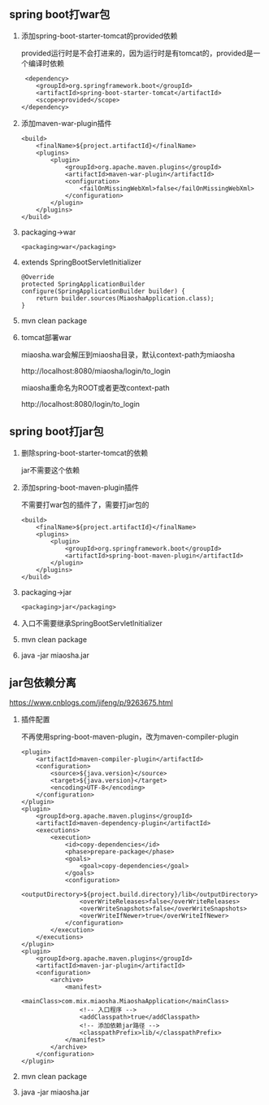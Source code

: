 ## spring boot打war包 

1. 添加spring-boot-starter-tomcat的provided依赖

    provided运行时是不会打进来的，因为运行时是有tomcat的，provided是一个编译时依赖

    ```
     <dependency>
        <groupId>org.springframework.boot</groupId>
        <artifactId>spring-boot-starter-tomcat</artifactId>
        <scope>provided</scope>
    </dependency>
    ```
2. 添加maven-war-plugin插件

    ```
    <build>
        <finalName>${project.artifactId}</finalName>
        <plugins>
            <plugin>
                <groupId>org.apache.maven.plugins</groupId>
                <artifactId>maven-war-plugin</artifactId>
                <configuration>
                    <failOnMissingWebXml>false</failOnMissingWebXml>
                </configuration>
            </plugin>
        </plugins>
    </build>

    ```

3. packaging->war

    ```
    <packaging>war</packaging>
    ```
    
4. extends SpringBootServletInitializer   

    ```
    @Override
    protected SpringApplicationBuilder configure(SpringApplicationBuilder builder) {
        return builder.sources(MiaoshaApplication.class);
    }
    ```
    
5. mvn clean package

6. tomcat部署war

   miaosha.war会解压到miaosha目录，默认context-path为miaosha
   
   http://localhost:8080/miaosha/login/to_login
   
   miaosha重命名为ROOT或者更改context-path
   
   http://localhost:8080/login/to_login
   
   
## spring boot打jar包   

1. 删除spring-boot-starter-tomcat的依赖

   jar不需要这个依赖
   
2. 添加spring-boot-maven-plugin插件
   
   不需要打war包的插件了，需要打jar包的

    ```
    <build>
        <finalName>${project.artifactId}</finalName>
        <plugins>
            <plugin>
                <groupId>org.springframework.boot</groupId>
                <artifactId>spring-boot-maven-plugin</artifactId>
            </plugin>
        </plugins>
    </build>

    ```   
    
3. packaging->jar

    ```
    <packaging>jar</packaging>
    ```
4. 入口不需要继承SpringBootServletInitializer   

5. mvn clean package
   
6. java -jar miaosha.jar
   

## jar包依赖分离   

https://www.cnblogs.com/jifeng/p/9263675.html
    
1. 插件配置

    不再使用spring-boot-maven-plugin，改为maven-compiler-plugin
    
    ```
    <plugin>
        <artifactId>maven-compiler-plugin</artifactId>
        <configuration>
            <source>${java.version}</source>
            <target>${java.version}</target>
            <encoding>UTF-8</encoding>
        </configuration>
    </plugin>
    <plugin>
        <groupId>org.apache.maven.plugins</groupId>
        <artifactId>maven-dependency-plugin</artifactId>
        <executions>
            <execution>
                <id>copy-dependencies</id>
                <phase>prepare-package</phase>
                <goals>
                    <goal>copy-dependencies</goal>
                </goals>
                <configuration>
                    <outputDirectory>${project.build.directory}/lib</outputDirectory>
                    <overWriteReleases>false</overWriteReleases>
                    <overWriteSnapshots>false</overWriteSnapshots>
                    <overWriteIfNewer>true</overWriteIfNewer>
                </configuration>
            </execution>
        </executions>
    </plugin>
    <plugin>
        <groupId>org.apache.maven.plugins</groupId>
        <artifactId>maven-jar-plugin</artifactId>
        <configuration>
            <archive>
                <manifest>
                    <mainClass>com.mix.miaosha.MiaoshaApplication</mainClass>
                    <!-- 入口程序 -->
                    <addClasspath>true</addClasspath>
                    <!-- 添加依赖jar路径 -->
                    <classpathPrefix>lib/</classpathPrefix>
                </manifest>
            </archive>
        </configuration>
    </plugin>
    ```    
2. mvn clean package
   
3. java -jar miaosha.jar    